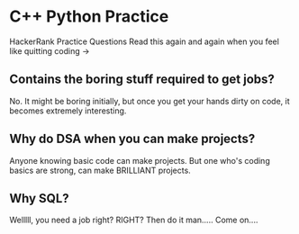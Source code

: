 # C++ Python Practice
HackerRank Practice Questions
Read this again and again when you feel like quitting coding ->
## Contains the boring stuff required to get jobs?
No. It might be boring initially, but once you get your hands dirty on code, it becomes extremely interesting.
## Why do DSA when you can make projects?
Anyone knowing basic code can make projects. But one who's coding basics are strong, can make BRILLIANT projects.
## Why SQL?
Welllll, you need a job right? RIGHT? Then do it man..... Come on....
